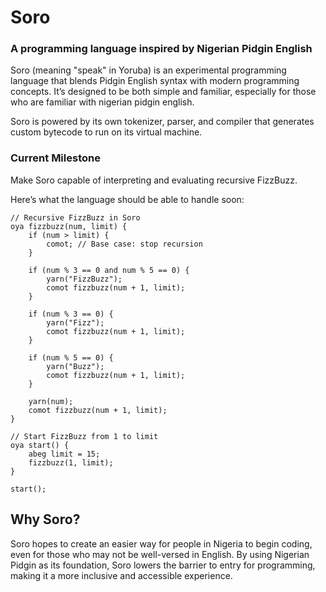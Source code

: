 # Soro

### A programming language inspired by Nigerian Pidgin English

Soro (meaning "speak" in Yoruba) is an experimental programming language that blends Pidgin English syntax with modern programming concepts. It’s designed to be both simple and familiar, especially for those who are familiar with nigerian pidgin english.

Soro is powered by its own tokenizer, parser, and compiler that generates custom bytecode to run on its virtual machine. 

### Current Milestone

Make Soro capable of interpreting and evaluating recursive FizzBuzz.

Here’s what the language should be able to handle soon:

```
// Recursive FizzBuzz in Soro
oya fizzbuzz(num, limit) {
    if (num > limit) {
        comot; // Base case: stop recursion
    }

    if (num % 3 == 0 and num % 5 == 0) {
        yarn("FizzBuzz");
        comot fizzbuzz(num + 1, limit); 
    }

    if (num % 3 == 0) {
        yarn("Fizz");
        comot fizzbuzz(num + 1, limit);
    }

    if (num % 5 == 0) {
        yarn("Buzz");
        comot fizzbuzz(num + 1, limit); 
    }

    yarn(num);
    comot fizzbuzz(num + 1, limit); 
}

// Start FizzBuzz from 1 to limit
oya start() {
    abeg limit = 15;
    fizzbuzz(1, limit);
}

start();
```

## Why Soro?

Soro hopes to create an easier way for people in Nigeria to begin coding, even for those who may not be well-versed in English. By using Nigerian Pidgin as its foundation, Soro lowers the barrier to entry for programming, making it a more inclusive and accessible experience.
